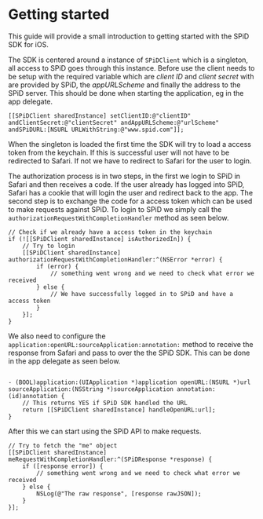 Getting started
==========

This guide will provide a small introduction to getting started with the SPiD SDK for iOS.

The SDK is centered around a instance of `SPiDClient` which is a singleton, all access to SPiD goes through this instance.
Before use the client needs to be setup with the required variable which are _client ID_ and _client secret_ with are provided by SPiD, the _appURLScheme_ and finally the address to the SPiD server.
This should be done when starting the application, eg in the app delegate.

<pre><code>[[SPiDClient sharedInstance] setClientID:@"clientID" andClientSecret:@"clientSecret" andAppURLScheme:@"urlScheme" andSPiDURL:[NSURL URLWithString:@"www.spid.com"]];</code></pre>

When the singleton is loaded the first time the SDK will try to load a access token from the keychain. If this is successful user will not have to be redirected to Safari.
If not we have to redirect to Safari for the user to login.

The authorization process is in two steps, in the first we login to SPiD in Safari and then receives a code. If the user already has logged into SPiD, Safari has a cookie that will login the user and redirect back to the app.
The second step is to exchange the code for a access token which can be used to make requests against SPiD. To login to SPiD we simply call the `authorizationRequestWithCompletionHandler` method as seen below.


<pre><code>// Check if we already have a access token in the keychain
if (![[SPiDClient sharedInstance] isAuthorizedIn]) {
    // Try to login
    [[SPiDClient sharedInstance] authorizationRequestWithCompletionHandler:^(NSError *error) {
        if (error) {
            // something went wrong and we need to check what error we received
        } else {
            // We have successfully logged in to SPiD and have a access token
        }
    }];
}
</code></pre>

We also need to configure the `application:openURL:sourceApplication:annotation:` method to receive the response from Safari and pass to over the the SPiD SDK. This can be done in the app delegate as seen below.

<pre><code>
- (BOOL)application:(UIApplication *)application openURL:(NSURL *)url sourceApplication:(NSString *)sourceApplication annotation:(id)annotation {
    // This returns YES if SPiD SDK handled the URL
    return [[SPiDClient sharedInstance] handleOpenURL:url];
}
</code></pre>

After this we can start using the SPiD API to make requests.

<pre><code>// Try to fetch the "me" object
[[SPiDClient sharedInstance] meRequestWithCompletionHandler:^(SPiDResponse *response) {
    if ([response error]) {
        // something went wrong and we need to check what error we received
    } else {
        NSLog(@"The raw response", [response rawJSON]);
    }
}];
</code></pre>